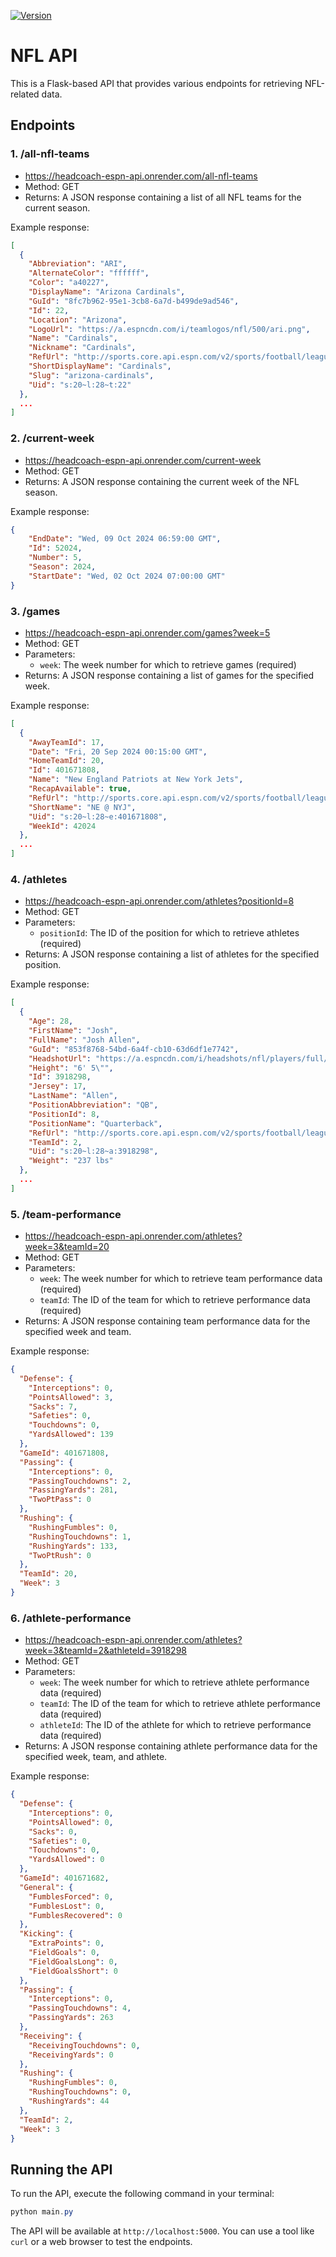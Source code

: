 [![Version](https://img.shields.io/badge/version-v1.0.0-blue)](https://github.com/moritzpossecker/headcoach-espn-api/releases/tag/v1.0.0) 
# NFL API

This is a Flask-based API that provides various endpoints for retrieving NFL-related data.

## Endpoints

### 1. /all-nfl-teams

* https://headcoach-espn-api.onrender.com/all-nfl-teams
* Method: GET
* Returns: A JSON response containing a list of all NFL teams for the current season.

Example response:

```json
[
  {
    "Abbreviation": "ARI",
    "AlternateColor": "ffffff",
    "Color": "a40227",
    "DisplayName": "Arizona Cardinals",
    "GuId": "8fc7b962-95e1-3cb8-6a7d-b499de9ad546",
    "Id": 22,
    "Location": "Arizona",
    "LogoUrl": "https://a.espncdn.com/i/teamlogos/nfl/500/ari.png",
    "Name": "Cardinals",
    "Nickname": "Cardinals",
    "RefUrl": "http://sports.core.api.espn.com/v2/sports/football/leagues/nfl/seasons/2024/teams/22?lang=en&region=us",
    "ShortDisplayName": "Cardinals",
    "Slug": "arizona-cardinals",
    "Uid": "s:20~l:28~t:22"
  },
  ...
]
```

### 2. /current-week

* https://headcoach-espn-api.onrender.com/current-week
* Method: GET
* Returns: A JSON response containing the current week of the NFL season.

Example response:

```json
{
    "EndDate": "Wed, 09 Oct 2024 06:59:00 GMT",
    "Id": 52024,
    "Number": 5,
    "Season": 2024,
    "StartDate": "Wed, 02 Oct 2024 07:00:00 GMT"
}
```

### 3. /games

* https://headcoach-espn-api.onrender.com/games?week=5
* Method: GET
* Parameters:
    * `week`: The week number for which to retrieve games (required)
* Returns: A JSON response containing a list of games for the specified week.

Example response:

```json
[
  {
    "AwayTeamId": 17,
    "Date": "Fri, 20 Sep 2024 00:15:00 GMT",
    "HomeTeamId": 20,
    "Id": 401671808,
    "Name": "New England Patriots at New York Jets",
    "RecapAvailable": true,
    "RefUrl": "http://sports.core.api.espn.com/v2/sports/football/leagues/nfl/events/401671808?lang=en&region=us",
    "ShortName": "NE @ NYJ",
    "Uid": "s:20~l:28~e:401671808",
    "WeekId": 42024
  },
  ...
]
```

### 4. /athletes

* https://headcoach-espn-api.onrender.com/athletes?positionId=8
* Method: GET
* Parameters:
    * `positionId`: The ID of the position for which to retrieve athletes (required)
* Returns: A JSON response containing a list of athletes for the specified position.

Example response:

```json
[
  {
    "Age": 28,
    "FirstName": "Josh",
    "FullName": "Josh Allen",
    "GuId": "853f8768-54bd-6a4f-cb10-63d6df1e7742",
    "HeadshotUrl": "https://a.espncdn.com/i/headshots/nfl/players/full/3918298.png",
    "Height": "6' 5\"",
    "Id": 3918298,
    "Jersey": 17,
    "LastName": "Allen",
    "PositionAbbreviation": "QB",
    "PositionId": 8,
    "PositionName": "Quarterback",
    "RefUrl": "http://sports.core.api.espn.com/v2/sports/football/leagues/nfl/seasons/2024/athletes/3918298?lang=en&region=us",
    "TeamId": 2,
    "Uid": "s:20~l:28~a:3918298",
    "Weight": "237 lbs"
  },
  ...
]
```

### 5. /team-performance

* https://headcoach-espn-api.onrender.com/athletes?week=3&teamId=20
* Method: GET
* Parameters:
    * `week`: The week number for which to retrieve team performance data (required)
    * `teamId`: The ID of the team for which to retrieve performance data (required)
* Returns: A JSON response containing team performance data for the specified week and team.

Example response:

```json
{
  "Defense": {
    "Interceptions": 0,
    "PointsAllowed": 3,
    "Sacks": 7,
    "Safeties": 0,
    "Touchdowns": 0,
    "YardsAllowed": 139
  },
  "GameId": 401671808,
  "Passing": {
    "Interceptions": 0,
    "PassingTouchdowns": 2,
    "PassingYards": 281,
    "TwoPtPass": 0
  },
  "Rushing": {
    "RushingFumbles": 0,
    "RushingTouchdowns": 1,
    "RushingYards": 133,
    "TwoPtRush": 0
  },
  "TeamId": 20,
  "Week": 3
}
```

### 6. /athlete-performance

* https://headcoach-espn-api.onrender.com/athletes?week=3&teamId=2&athleteId=3918298
* Method: GET
* Parameters:
    * `week`: The week number for which to retrieve athlete performance data (required)
    * `teamId`: The ID of the team for which to retrieve athlete performance data (required)
    * `athleteId`: The ID of the athlete for which to retrieve performance data (required)
* Returns: A JSON response containing athlete performance data for the specified week, team, and athlete.

Example response:

```json
{
  "Defense": {
    "Interceptions": 0,
    "PointsAllowed": 0,
    "Sacks": 0,
    "Safeties": 0,
    "Touchdowns": 0,
    "YardsAllowed": 0
  },
  "GameId": 401671682,
  "General": {
    "FumblesForced": 0,
    "FumblesLost": 0,
    "FumblesRecovered": 0
  },
  "Kicking": {
    "ExtraPoints": 0,
    "FieldGoals": 0,
    "FieldGoalsLong": 0,
    "FieldGoalsShort": 0
  },
  "Passing": {
    "Interceptions": 0,
    "PassingTouchdowns": 4,
    "PassingYards": 263
  },
  "Receiving": {
    "ReceivingTouchdowns": 0,
    "ReceivingYards": 0
  },
  "Rushing": {
    "RushingFumbles": 0,
    "RushingTouchdowns": 0,
    "RushingYards": 44
  },
  "TeamId": 2,
  "Week": 3
}
```

## Running the API

To run the API, execute the following command in your terminal:

```powershell
python main.py
```

The API will be available at `http://localhost:5000`. You can use a tool like `curl` or a web browser to test the
endpoints.